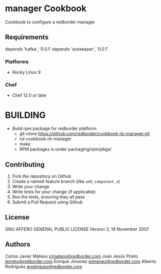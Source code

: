 # manager Cookbook

Cookbook to configure a redborder manager

## Requirements

depends 'kafka', '0.0.1'
depends 'zookeeper', '0.0.1'

### Platforms

- Rocky Linux 9

### Chef

- Chef 12.0 or later

# BUILDING

- Build rpm package for redborder platform:
  * git clone https://github.com/redborder/cookbook-rb-manager.git
  * cd cookbook-rb-manager
  * make
  * RPM packages is under packaging/rpm/pkgs/

## Contributing

1. Fork the repository on Github
2. Create a named feature branch (like `add_component_x`)
3. Write your change
4. Write tests for your change (if applicable)
5. Run the tests, ensuring they all pass
6. Submit a Pull Request using Github

## License
GNU AFFERO GENERAL PUBLIC LICENSE Version 3, 19 November 2007

## Authors
Carlos Javier Mateos <cjmateos@redborder.com>
Juan Jesús Prieto <jjprieto@redborder.com>
Enrique Jimenez <ejimenez@redborder.com>
Alberto Rodríguez <arodriguez@redborder.com>
